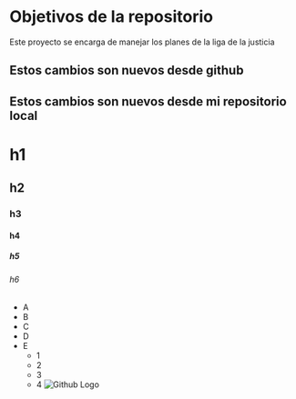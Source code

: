 # Objetivos de la repositorio

Este proyecto se encarga de manejar los planes de la liga de la justicia

## Estos cambios son nuevos desde github
## Estos cambios son nuevos desde mi repositorio local

# h1
## h2
### h3
#### h4
##### h5
###### h6

* A
* B
* C
* D
* E
  * 1
  * 2
  * 3
  * 4
![Github Logo](https://www.svgrepo.com/show/370688/social-github-octocat.svg)
